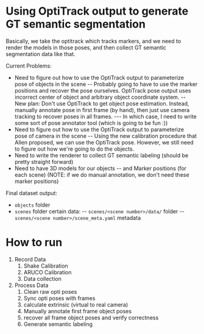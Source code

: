 
# Using OptiTrack output to generate GT semantic segmentation

Basically, we take the optitrack which tracks markers, and we need to render the models in those poses, and then collect GT semantic segmentation data like that.

Current Problems:

- Need to figure out how to use the OptiTrack output to parameterize pose of objects in the scene
-- Probably going to have to use the marker positions and recover the pose ourselves. OptiTrack pose output uses incorrect center of object and arbitrary object coordinate system.
-- New plan: Don't use OptiTrack to get object pose estimation. Instead, manually annotate pose in first frame (by hand), then just use camera tracking to recover poses in all frames.
--- In which case, I need to write some sort of pose annotator tool (which is going to be fun :))
- Need to figure out how to use the OptiTrack output to parameterize pose of camera in the scene
-- Using the new calibration procedure that Allen proposed, we can use the OptiTrack pose. However, we still need to figure out how we're going to do the objects.
- Need to write the renderer to collect GT semantic labeling (should be pretty straight forward)
- Need to have 3D models for our objects
-- and Marker positions (for each scene) (NOTE: if we do manual annotation, we don't need these marker positions)

Final dataset output:
- `objects` folder
- `scenes` folder certain data:
-- `scenes/<scene number>/data/` folder
-- `scenes/<scene number>/scene_meta.yaml` metadata

# How to run

 1. Record Data
	 1. Shake Calibration
     2. ARUCO Calibration
	 3. Data collection
 2. Process Data
	 1. Clean raw opti poses
	 2. Sync opti poses with frames
	 3. calculate extrinsic (virtual to real camera)
	 4. Manually annotate first frame object poses
	 5. recover all frame object poses and verify correctness
	 6. Generate semantic labeling


